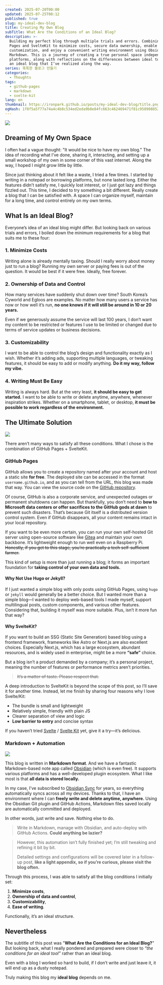 ```yaml
---
created: 2025-07-20T00:00
updated: 2025-07-25T08:12
published: true
slug: my-ideal-dev-blog
title: Creating My Own Blog
subTitle: What Are the Conditions of an Ideal Blog?
description: >-
  Building my perfect blog through multiple trials and errors. Combining GitHub
  Pages and SvelteKit to minimize costs, secure data ownership, enable flexible
  customization, and enjoy a convenient writing environment using Obsidian and
  Markdown. This is a journey of creating a true personal space independent of
  platforms, along with reflections on the differences between ideal tools and
  an ideal blog that I’ve realized along the way.
series: 똑똑한 블로그 만들기
categories:
  - Thoughts
tags:
  - github-pages
  - markdown
  - svelte-kit
lang: en
thumbnail: https://ironpark.github.io/posts/my-ideal-dev-blog/title.png
ogHash: 1f8f5a5f77a74a4c4b8c534ed2eda9b8e84fc663c462469471f81c9589088520
---
```

![](/posts/title.png)
## Dreaming of My Own Space

I often had a vague thought: "It would be nice to have my own blog." The idea of recording what I’ve done, sharing it, interacting, and setting up a small workshop of my own in some corner of this vast internet. Along the way, I hoped I might grow little by little.

Since just thinking about it felt like a waste, I tried a few times. I started by writing in a notepad or borrowing platforms, but none lasted long. Either the features didn’t satisfy me, I quickly lost interest, or I just got lazy and things fizzled out. This time, I decided to try something a bit different. Really create a blog that I can be satisfied with. A space I can organize myself, maintain for a long time, and control entirely on my own terms.

## What Is an Ideal Blog?
Everyone’s idea of an ideal blog might differ. But looking back on various trials and errors, I boiled down the minimum requirements for a blog that suits me to these four:

### 1. Minimize Costs
Writing alone is already mentally taxing. Should I really worry about money just to run a blog? Running my own server or paying fees is out of the question. It would be best if it were free. Ideally, free forever.

### 2. Ownership of Data and Control
How many services have suddenly shut down over time? South Korea’s Cyworld and Egloos are examples. No matter how many users a service has now or how well it’s run, **no one knows if it will still be around in 10 or 20 years.**

Even if we generously assume the service will last 100 years, I don’t want my content to be restricted or features I use to be limited or changed due to terms of service updates or business decisions.

### 3. Customizability
I want to be able to control the blog’s design and functionality exactly as I wish. Whether it’s adding ads, supporting multiple languages, or tweaking features, it should be easy to add or modify anything. **Do it my way, follow my vibe.**

### 4. Writing Must Be Easy
Writing is always hard. But at the very least, **it should be easy to get started.** I want to be able to write or delete anytime, anywhere, whenever inspiration strikes. Whether on a smartphone, tablet, or desktop, **it must be possible to work regardless of the environment.**

## The Ultimate Solution
![](/posts/silver-bullet.png)

There aren’t many ways to satisfy all these conditions. What I chose is the combination of GitHub Pages + SvelteKit.

### GitHub Pages
GitHub allows you to create a repository named after your account and host a static site **for free**. The deployed site can be accessed in the format `username.github.io`, and as you can tell from the URL, this blog was made that way. You can view the source code on the [GitHub repository](https://github.com/ironpark/ironpark.github.io/).

Of course, GitHub is also a corporate service, and unexpected outages or permanent shutdowns can happen. But thankfully, you don’t need to **bow to Microsoft data centers or offer sacrifices to the GitHub gods at dawn** to prevent such disasters. That’s because Git itself is a distributed version control system. Even if GitHub disappears, all your content remains intact in your local repository.

If you want to be even more certain, you can run your own self-hosted Git server using open-source software like [Gitea](https://github.com/go-gitea/gitea) and maintain your own backbone. It’s lightweight enough to run well even on a Raspberry Pi. ~~Honestly, if you get to this stage, you’re practically a tech self-sufficient farmer.~~

This kind of setup is more than just running a blog; it forms an important foundation for **taking control of your own data and tools.**

#### Why Not Use Hugo or Jekyll?

If I just wanted a simple blog with only posts using GitHub Pages, using `hugo` or `jekyll` would generally be a better choice. But I wanted more than a simple blog—I wanted to deploy web-based tools I made myself, support multilingual posts, custom components, and various other features. Considering that, building it myself was more suitable. Plus, isn’t it more fun that way?

#### Why SvelteKit?

If you want to build an SSG (Static Site Generation) based blog using a frontend framework, frameworks like Astro or Next.js are also excellent choices. Especially Next.js, which has a large ecosystem, abundant resources, and is widely used in enterprise, might be a more **“safe”** choice.

But a blog isn’t a product demanded by a company; it’s a personal project, meaning the number of features or performance metrics aren’t priorities.
> ~~It’s a matter of taste. Please respect that.~~

A deep introduction to SvelteKit is beyond the scope of this post, so I’ll save it for another time. Instead, let me finish by sharing four reasons why I love Svelte/Kit:

- The bundle is small and lightweight
- Relatively simple, friendly with plain JS
- Clearer separation of view and logic
- **Low barrier to entry** and concise syntax

If you haven’t tried [Svelte](https://svelte.dev/) / [Svelte Kit](https://svelte.dev/docs/kit/introduction) yet, give it a try—it’s delicious.

### Markdown + Automation
![](/posts/markdown-action.png)

This blog is written in **Markdown format**. And we have a fantastic Markdown-based note app called [Obsidian](https://obsidian.md/) (which is even free). It supports various platforms and has a well-developed plugin ecosystem. What I like most is that **all data is stored locally.**

In my case, I’ve subscribed to [Obsidian Sync](https://obsidian.md/sync) for years, so everything automatically syncs across all my devices. Thanks to that, I have an environment where I can **freely write and delete anytime, anywhere.** Using the Obsidian Git plugin and GitHub Actions, Markdown files saved locally are automatically committed and deployed.

In other words, just write and save. Nothing else to do.

> Write in Markdown, manage with Obsidian, and auto-deploy with GitHub Actions.
> **Could anything be lazier?**

> However, this automation isn’t fully finished yet; I’m still tweaking and refining it bit by bit.
>
> Detailed settings and configurations will be covered later in a follow-up post,
> **like a light appendix, so if you’re curious, please visit the blog often.**

Through this process, I was able to satisfy all the blog conditions I initially set:
1. **Minimize costs**,
2. **Ownership of data and control**,
3. **Customizability**,
4. **Ease of writing**.

Functionally, it’s an ideal structure.

## Nevertheless
The subtitle of this post was "**What Are the Conditions for an Ideal Blog?**" But looking back, what I really pondered and prepared were closer to _“the conditions for an ideal tool”_ rather than an ideal blog.

Even with a blog I worked so hard to build, if I don’t write and just leave it, it will end up as a dusty notepad.

Truly making this blog my **ideal blog** depends on me.